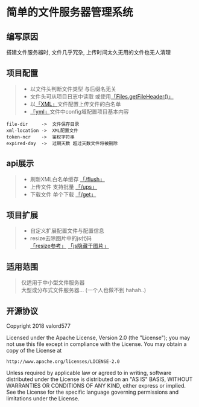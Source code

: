 # 简单的文件服务器管理系统

## 编写原因
搭建文件服务器时, 文件几乎冗杂, 上传时间太久无用的文件也无人清理

## 项目配置
> * 以文件头判断文件类型 与后缀名无关
> * 文件头可从项目日志中读取 或使用[「Files.getFileHeader()」](src/main/java/org/elsa/filemanager/common/utils/Files.java)
> * 以[「XML」](config/white-list.xml)文件配置上传文件的白名单 
> * [「yml」](src/main/resources/application-dev.yml)文件中config域配置项目基本内容 <br>

    file-dir     ->  文件保存目录
    xml-location ->  XML配置文件
    token-ncr    ->  鉴权字符串
    expired-day  ->  过期天数 超过天数文件将被删除

## api展示
> * 刷新XML白名单缓存 [「/flush」](.image/flush.jpg)
> * 上传文件 支持批量 [「/ups」](.image/ups.jpg)
> * 下载文件 单个下载 [「/get」](.image/get.jpg)

## 项目扩展
> * 自定义扩展配置文件与配置信息
> * resize去除图片中的js代码 <br>
   [「resize参考」](https://www.jianshu.com/p/27536926aa2f)
   [「js隐藏于图片」](https://blog.csdn.net/shixing_11/article/details/7072804)

## 适用范围
> 仅适用于中小型文件服务器 <br>
> 大型或分布式文件服务器... (一个人也做不到 hahah..)

## 开源协议
Copyright 2018 valord577

Licensed under the Apache License, Version 2.0 (the "License"); you may
not use this file except in compliance with the License. You may obtain
a copy of the License at

    http://www.apache.org/licenses/LICENSE-2.0

Unless required by applicable law or agreed to in writing, software
distributed under the License is distributed on an "AS IS" BASIS, WITHOUT
WARRANTIES OR CONDITIONS OF ANY KIND, either express or implied. See the
License for the specific language governing permissions and limitations
under the License.
